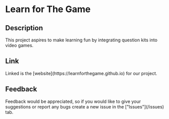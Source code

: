<h1>Learn for The Game</h1>
<h2>Description</h2>
This project aspires to make learning fun by integrating question kits into video games.
<h2>Link</h2>
Linked is the [website](https://learnforthegame.github.io) for our project.
<h2>Feedback</h2>
Feedback would be appreciated, so if you would like to give your suggestions or report any bugs create a new issue in the ["Issues"](/issues) tab.
